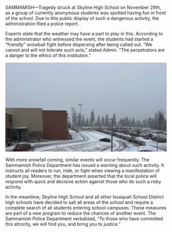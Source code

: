 SAMMAMISH—Tragedy struck at Skyline High School on November 29th, as a group of currently anonymous students was spotted having fun in front of the school. Due to this public display of such a dangerous activity, the administration filed a police report.

Experts state that the weather may have a part to play in this. According to the administrator who witnessed the event, the students had started a “friendly” snowball fight before dispersing after being called out. “We cannot and will not tolerate such acts,” stated Admin. “The perpetrators are a danger to the ethics of this institution.”

![Image of recent snowfall at Skyline High School](/article_images/students-having-fun/school.jpg)

With more snowfall coming, similar events will occur frequently. The Sammamish Police Department has issued a warning about such activity. It instructs all readers to run, hide, or fight when viewing a manifestation of student joy. Moreover, the department asserted that the local police will respond with quick and decisive action against those who do such a risky activity.

In the meantime, Skyline High School and all other Issaquah School District high schools have decided to salt all areas of the school and require a complete search of all students entering school campuses. These measures are part of a new program to reduce the chances of another event. The Sammamish Police Department verbalized, “To those who have committed this atrocity, we will find you, and bring you to justice.”
